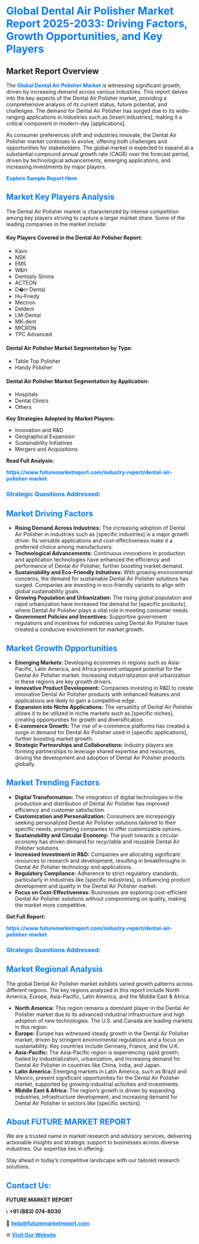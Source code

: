 <h1 style="color: #007BFF;">Global Dental Air Polisher Market Report 2025-2033: Driving Factors, Growth Opportunities, and Key Players</h1>

<section id="overview">
<h2>Market Report Overview</h2>
<p>The <a href="https://www.futuremarketreport.com/industry-report/dental-air-polisher-market" style="color: #007BFF; text-decoration: none;"><strong>Global Dental Air Polisher Market</strong></a> is witnessing significant growth, driven by increasing demand across various industries. This report delves into the key aspects of the Dental Air Polisher market, providing a comprehensive analysis of its current status, future potential, and challenges. The demand for Dental Air Polisher has surged due to its wide-ranging applications in industries such as [insert industries], making it a critical component in modern-day [applications].</p>
<p>As consumer preferences shift and industries innovate, the Dental Air Polisher market continues to evolve, offering both challenges and opportunities for stakeholders. The global market is expected to expand at a substantial compound annual growth rate (CAGR) over the forecast period, driven by technological advancements, emerging applications, and increasing investments by major players.</p>
</section>

<section id="overview">
<p><a href="https://www.futuremarketreport.com/request-sample/reportId=27369" style="color: #007BFF; text-decoration: none;"><strong>Explore Sample Report Here</strong></a></p>
</section>

<section id="key-players">
<h2 style="color: #007BFF;">Market Key Players Analysis</h2>
<p>The Dental Air Polisher market is characterized by intense competition among key players striving to capture a larger market share. Some of the leading companies in the market include:</p>
<h4>Key Players Covered in the Dental Air Polisher Report:</h4>
<ul><li>Kavo</li><li>NSK</li><li>EMS</li><li>W&amp;H</li><li>Dentsply Sirona</li><li>ACTEON</li><li>D�rr Dental</li><li>Hu-Friedy</li><li>Mectron</li><li>Deldent</li><li>LM-Dental</li><li>MK-dent</li><li>MICRON</li><li>TPC Advanced</li></ul>
<h4>Dental Air Polisher Market Segmentation by Type:</h4>
<ul><li>Table Top Polisher</li><li>Handy Polisher</li></ul>

<h4>Dental Air Polisher Market Segmentation by Application:</h4>
<ul><li>Hospitals</li><li>Dental Clinics</li><li>Others</li></ul>
<p><strong>Key Strategies Adopted by Market Players:</strong></p>
<ul>
<li>Innovation and R&D</li>
<li>Geographical Expansion</li>
<li>Sustainability Initiatives</li>
<li>Mergers and Acquisitions</li>
</ul>
</section>

<section>
<p><strong>Read Full Analysis: </strong></p><a href="https://www.futuremarketreport.com/industry-report/dental-air-polisher-market" style="color: #007BFF; text-decoration: none;"><strong>https://www.futuremarketreport.com/industry-report/dental-air-polisher-market</strong></a>
<h3 style="color: #007BFF;">Strategic Questions Addressed:</h3>
</section>

<section id="driving-factors">
<h2 style="color: #007BFF;">Market Driving Factors</h2>
<ul>
<li><strong>Rising Demand Across Industries:</strong> The increasing adoption of Dental Air Polisher in industries such as [specific industries] is a major growth driver. Its versatile applications and cost-effectiveness make it a preferred choice among manufacturers.</li>
<li><strong>Technological Advancements:</strong> Continuous innovations in production and application technologies have enhanced the efficiency and performance of Dental Air Polisher, further boosting market demand.</li>
<li><strong>Sustainability and Eco-Friendly Initiatives:</strong> With growing environmental concerns, the demand for sustainable Dental Air Polisher solutions has surged. Companies are investing in eco-friendly variants to align with global sustainability goals.</li>
<li><strong>Growing Population and Urbanization:</strong> The rising global population and rapid urbanization have increased the demand for [specific products], where Dental Air Polisher plays a vital role in meeting consumer needs.</li>
<li><strong>Government Policies and Incentives:</strong> Supportive government regulations and incentives for industries using Dental Air Polisher have created a conducive environment for market growth.</li>
</ul>
</section>

<section id="growth-opportunities">
<h2 style="color: #007BFF;">Market Growth Opportunities</h2>
<ul>
<li><strong>Emerging Markets:</strong> Developing economies in regions such as Asia-Pacific, Latin America, and Africa present untapped potential for the Dental Air Polisher market. Increasing industrialization and urbanization in these regions are key growth drivers.</li>
<li><strong>Innovative Product Development:</strong> Companies investing in R&D to create innovative Dental Air Polisher products with enhanced features and applications are likely to gain a competitive edge.</li>
<li><strong>Expansion into Niche Applications:</strong> The versatility of Dental Air Polisher allows it to be utilized in niche markets such as [specific niches], creating opportunities for growth and diversification.</li>
<li><strong>E-commerce Growth:</strong> The rise of e-commerce platforms has created a surge in demand for Dental Air Polisher used in [specific applications], further boosting market growth.</li>
<li><strong>Strategic Partnerships and Collaborations:</strong> Industry players are forming partnerships to leverage shared expertise and resources, driving the development and adoption of Dental Air Polisher products globally.</li>
</ul>
</section>

<section id="trending-factors">
<h2 style="color: #007BFF;">Market Trending Factors</h2>
<ul>
<li><strong>Digital Transformation:</strong> The integration of digital technologies in the production and distribution of Dental Air Polisher has improved efficiency and customer satisfaction.</li>
<li><strong>Customization and Personalization:</strong> Consumers are increasingly seeking personalized Dental Air Polisher solutions tailored to their specific needs, prompting companies to offer customizable options.</li>
<li><strong>Sustainability and Circular Economy:</strong> The push towards a circular economy has driven demand for recyclable and reusable Dental Air Polisher solutions.</li>
<li><strong>Increased Investment in R&D:</strong> Companies are allocating significant resources to research and development, resulting in breakthroughs in Dental Air Polisher technology and applications.</li>
<li><strong>Regulatory Compliance:</strong> Adherence to strict regulatory standards, particularly in industries like [specific industries], is influencing product development and quality in the Dental Air Polisher market.</li>
<li><strong>Focus on Cost-Effectiveness:</strong> Businesses are exploring cost-efficient Dental Air Polisher solutions without compromising on quality, making the market more competitive.</li>
</ul>
</section>

<section>
<p><strong>Get Full Report: </strong></p><a href="https://www.futuremarketreport.com/industry-report/dental-air-polisher-market" style="color: #007BFF; text-decoration: none;"><strong>https://www.futuremarketreport.com/industry-report/dental-air-polisher-market</strong></a>
<h3 style="color: #007BFF;">Strategic Questions Addressed:</h3>
</section>


<section id="regional-analysis">
<h2 style="color: #007BFF;">Market Regional Analysis</h2>
<p>The global Dental Air Polisher market exhibits varied growth patterns across different regions. The key regions analyzed in this report include North America, Europe, Asia-Pacific, Latin America, and the Middle East & Africa:</p>
<ul>
<li><strong>North America:</strong> This region remains a dominant player in the Dental Air Polisher market due to its advanced industrial infrastructure and high adoption of new technologies. The U.S. and Canada are leading markets in this region.</li>
<li><strong>Europe:</strong> Europe has witnessed steady growth in the Dental Air Polisher market, driven by stringent environmental regulations and a focus on sustainability. Key countries include Germany, France, and the U.K.</li>
<li><strong>Asia-Pacific:</strong> The Asia-Pacific region is experiencing rapid growth, fueled by industrialization, urbanization, and increasing demand for Dental Air Polisher in countries like China, India, and Japan.</li>
<li><strong>Latin America:</strong> Emerging markets in Latin America, such as Brazil and Mexico, present significant opportunities for the Dental Air Polisher market, supported by growing industrial activities and investments.</li>
<li><strong>Middle East & Africa:</strong> The region’s growth is driven by expanding industries, infrastructure development, and increasing demand for Dental Air Polisher in sectors like [specific sectors].</li>
</ul>
</section>

<footer>
<h2 style="color: #007BFF;">About FUTURE MARKET REPORT</h2>
<p>We are a trusted name in market research and advisory services, delivering actionable insights and strategic support to businesses across diverse industries. Our expertise lies in offering:</p>

<p>Stay ahead in today’s competitive landscape with our tailored research solutions.</p>

<h2 style="color: #007BFF;">Contact Us:</h2>
<p><strong>FUTURE MARKET REPORT</strong></p>
<p>📞 <strong>+91 (883) 074-8030</strong></p>
<p>📧 <strong><a href="mailto:help@futuremarketreport.com" style="color: #007BFF;">help@futuremarketreport.com</a></strong></p>
<p>🌐 <strong><a href="https://www.futuremarketreport.com/" style="color: #007BFF;">Visit Our Website</a></strong></p>
</footer>